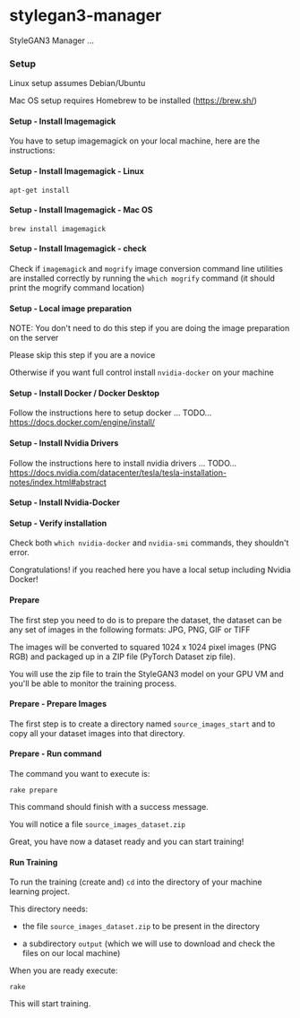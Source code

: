 # stylegan3-manager

StyleGAN3 Manager ...

### Setup

Linux setup assumes Debian/Ubuntu

Mac OS setup requires Homebrew to be installed (https://brew.sh/)

#### Setup - Install Imagemagick

You have to setup imagemagick on your local machine, here are the instructions:

#### Setup - Install Imagemagick - Linux

    apt-get install

#### Setup - Install Imagemagick - Mac OS

    brew install imagemagick

#### Setup - Install Imagemagick - check

Check if `imagemagick` and `mogrify` image conversion command line utilities are installed correctly by running the `which mogrify` command (it should print the mogrify command location)


#### Setup - Local image preparation

NOTE: You don't need to do this step if you are doing the image preparation on the server

Please skip this step if you are a novice

Otherwise if you want full control install `nvidia-docker` on your machine

#### Setup - Install Docker / Docker Desktop

Follow the instructions here to setup docker ... TODO...
https://docs.docker.com/engine/install/

#### Setup - Install Nvidia Drivers

Follow the instructions here to install nvidia drivers ... TODO...
https://docs.nvidia.com/datacenter/tesla/tesla-installation-notes/index.html#abstract

#### Setup - Install Nvidia-Docker

#### Setup - Verify installation

Check both `which nvidia-docker` and `nvidia-smi` commands, they shouldn't error.

Congratulations! if you reached here you have a local setup including Nvidia Docker!

#### Prepare

The first step you need to do is to prepare the dataset, the dataset can be any set of images in the following formats: JPG, PNG, GIF or TIFF

The images will be converted to squared 1024 x 1024 pixel images (PNG RGB) and packaged up in a ZIP file (PyTorch Dataset zip file).

You will use the zip file to train the StyleGAN3 model on your GPU VM and you'll be able to monitor the training process.

#### Prepare - Prepare Images

The first step is to create a directory named `source_images_start` and to copy all your dataset images into that directory.

#### Prepare - Run command

The command you want to execute is:

    rake prepare

This command should finish with a success message.

You will notice a file `source_images_dataset.zip`

Great, you have now a dataset ready and you can start training!


#### Run Training

To run the training (create and) `cd` into the directory of your machine learning project.

This directory needs:

- the file `source_images_dataset.zip` to be present in the directory

- a subdirectory `output` (which we will use to download and check the files on our local machine)


When you are ready execute:

    rake

This will start training.

